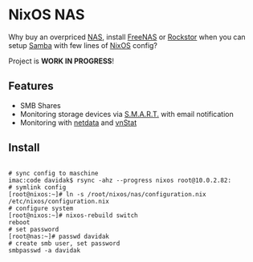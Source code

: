 NixOS NAS
=========

Why buy an overpriced [NAS](https://en.wikipedia.org/wiki/Network-attached_storage), install [FreeNAS](https://freenas.org/) or [Rockstor](http://rockstor.com/) when you can setup [Samba](https://www.samba.org/) with few lines of [NixOS](http://nixos.org/) config?

Project is **WORK IN PROGRESS**!

Features
--------

- SMB Shares
- Monitoring storage devices via [S.M.A.R.T.](https://en.wikipedia.org/wiki/S.M.A.R.T.) with email notification
- Monitoring with [netdata](https://my-netdata.io/) and [vnStat](http://humdi.net/vnstat/)

Install
-------

```

# sync config to maschine
imac:code davidak$ rsync -ahz --progress nixos root@10.0.2.82:
# symlink config
[root@nixos:~]# ln -s /root/nixos/nas/configuration.nix /etc/nixos/configuration.nix
# configure system
[root@nixos:~]# nixos-rebuild switch
reboot
# set password
[root@nas:~]# passwd davidak
# create smb user, set password
smbpasswd -a davidak
```
